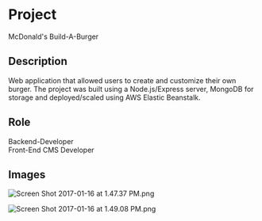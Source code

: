 # Project #

McDonald's Build-A-Burger

## Description ##

Web application that allowed users to create and customize their own burger. The project was built using a Node.js/Express server, MongoDB for storage and deployed/scaled using AWS Elastic Beanstalk.

## Role ##

Backend-Developer  
Front-End CMS Developer

## Images ##

![Screen Shot 2017-01-16 at 1.47.37 PM.png](https://bitbucket.org/repo/ezeqeb/images/2763725130-Screen%20Shot%202017-01-16%20at%201.47.37%20PM.png)

![Screen Shot 2017-01-16 at 1.49.08 PM.png](https://bitbucket.org/repo/ezeqeb/images/3724349603-Screen%20Shot%202017-01-16%20at%201.49.08%20PM.png)